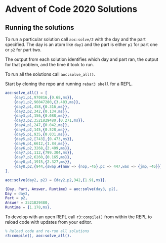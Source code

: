 Advent of Code 2020 Solutions
=====

Running the solutions
-----

To run a particular solution call `aoc:solve/2` with the day
and the part specified. The day is an atom like `day1` and the
part is either `p1` for part one or `p2` for part two.

The output from each solution identifies which day and part ran,
the output for that problem, and the time it took to run.

To run all the solutions call `aoc:solve_all()`.

Start by cloning the repo and running `rebar3 shell` for a REPL.

```erlang
aoc:solve_all() = [
    {day1,p1,970816,{0.68,ms}},
    {day1,p2,96047280,{3.483,ms}},
    {day2,p1,458,{0.316,ms}},
    {day2,p2,342,{0.134,ms}},
    {day3,p1,156,{0.088,ms}},
    {day3,p2,3521829480,{0.271,ms}},
    {day4,p1,247,{0.042,ms}},
    {day4,p2,145,{0.528,ms}},
    {day5,p1,935,{0.031,ms}},
    {day5,p2,[743],{0.473,ms}},
    {day6,p1,6612,{1.84,ms}},
    {day6,p2,3268,{2.409,ms}},
    {day7,p1,112,{799.304,ms}},
    {day7,p2,6260,{0.165,ms}},
    {day8,p1,1915,{2.327,ms}},
    {day8,p2,{944,{swap,#{now => {nop,-46},pc => 447,was => {jmp,-46}}}},{559.49,ms}}
].

aoc:solve(day2, p2) = {day2,p2,342,{1.91,ms}}.

{Day, Part, Answer, Runtime} = aoc:solve(day3, p2),
Day = day3,
Part = p2,
Answer = 3521829480,
Runtime = {1.178,ms}.
```

To develop with an open REPL call `r3:compile()` from within
the REPL to reload code with updates from your editor.

```erlang
% Reload code and re-run all solutions
r3:compile(), aoc:solve_all().
```
